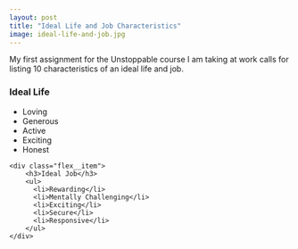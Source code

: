 ```yaml
---
layout: post
title: "Ideal Life and Job Characteristics"
image: ideal-life-and-job.jpg
---
```


My first assignment for the Unstoppable course I am taking at work calls for listing 10 characteristics of an ideal life and job.

<div class="flex__container">
    <div class="flex__item">
        <h3>Ideal Life</h3>
        <ul>
          <li>Loving</li>
          <li>Generous</li>
          <li>Active</li>
          <li>Exciting</li>
          <li>Honest</li>
        </ul>
    </div>

    <div class="flex__item">
        <h3>Ideal Job</h3>
        <ul>
          <li>Rewarding</li>
          <li>Mentally Challenging</li>
          <li>Exciting</li>
          <li>Secure</li>
          <li>Responsive</li>
        </ul>
    </div>
</div>
